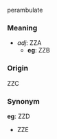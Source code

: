 perambulate
### Meaning
+ _adj_: ZZA
    + __eg__: ZZB

### Origin

ZZC

### Synonym

__eg__: ZZD

+ ZZE



